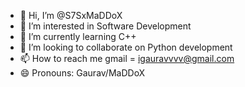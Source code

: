 - 👋 Hi, I’m @S7SxMaDDoX
- 👀 I’m interested in Software Development 
- 🌱 I’m currently learning C++
- 💞️ I’m looking to collaborate on Python development 
- 📫 How to reach me gmail = igauravvvv@gmail.com
- 😄 Pronouns: Gaurav/MaDDoX
